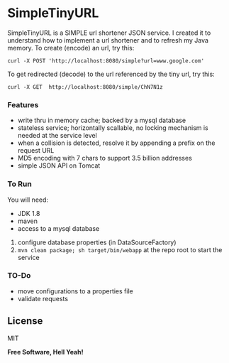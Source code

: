 # SimpleTinyURL

SimpleTinyURL is a SIMPLE url shortener JSON service.  I created it to understand how to implement a url shortener and to refresh my Java memory.  To create (encode) an url, try this:

`curl -X POST 'http://localhost:8080/simple?url=www.google.com' `

To get redirected (decode) to the url referenced by the tiny url, try this:

`curl -X GET  http://localhost:8080/simple/ChN7N1z`


### Features
  - write thru in memory cache; backed by a mysql database
  - stateless service; horizontally scallable, no locking mechanism is needed at the service level
  - when a collision is detected, resolve it by appending a prefix on the request URL 
  - MD5 encoding with 7 chars to support 3.5 billion addresses
  - simple JSON API on Tomcat

### To Run
You will need:
- JDK 1.8
- maven
- access to a mysql database 

1. configure database properties (in DataSourceFactory)
2. `mvn clean package; sh target/bin/webapp` at the repo root to start the service

### TO-Do
- move configurations to a properties file
- validate requests



License
----
MIT

**Free Software, Hell Yeah!**
